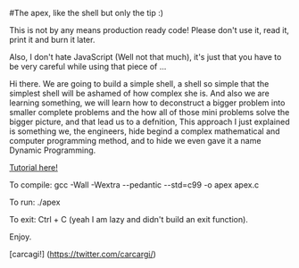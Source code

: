 #The apex, like the shell but only the tip :)

This is not by any means production ready code! Please don't use it, read it, print it and burn it later.

Also, I don't hate JavaScript (Well not that much), it's just that you have to be very careful while using that piece of ... 

Hi there. We are going to build a simple shell, a shell so simple that the simplest shell will be ashamed of how complex she is. And also we are learning something, we will learn how to deconstruct a bigger problem into smaller complete problems and the how all of those mini problems solve the bigger picture, and that lead us to a defnition, 
This approach I just explained is something we, the engineers, hide begind a complex mathematical and computer programming method, and to hide we even gave it a name Dynamic Programming. 

[Tutorial here!](https://www.notion.so/The-apex-like-the-shell-but-only-the-tip-039174f794134401adddc127bf2427dd)

To compile:
gcc -Wall -Wextra --pedantic --std=c99 -o apex apex.c

To run:
./apex 

To exit:
Ctrl + C (yeah I am lazy and didn't build an exit function).

Enjoy.

[carcagi!] (https://twitter.com/carcargi/)
